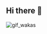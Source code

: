 ## Hi there 👋
![gif_wakas](https://github.com/user-attachments/assets/713e1477-2feb-4d1d-9529-d18496edddc0)

<!--
**AbiieWakas/AbiieWakas** is a ✨ _special_ ✨ repository because its `README.md` (this file) appears on your GitHub profile.

Here are some ideas to get you started:

- 🔭 I’m currently working on ...
- 🌱 I’m currently learning ...
- 👯 I’m looking to collaborate on ...
- 🤔 I’m looking for help with ...
- 💬 Ask me about ...
- 📫 How to reach me: ...
- 😄 Pronouns: ...
- ⚡ Fun fact: ...
-->
